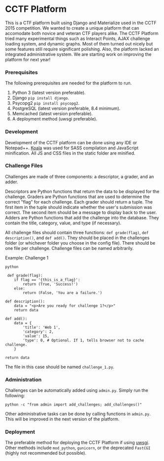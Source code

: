 # CCTF Platform
This is a CTF platform built using Django and Materialize used in the CCTF 2015 competition. We wanted to create a unique platform that can accomodate both novice and veteran CTF players alike. The CCTF Platform tried many experimental things such as Interact Points, AJAX challenge loading system, and dynamic graphs. Most of them turned out nicely but some features still require significant polishing. Also, the platform lacked an integrated administrative system. We are starting work on improving the platform for next year!

### Prerequisites
The following prerequisites are needed for the platform to run.

1. Python 3 (latest version preferable).
2. Django ```pip install django```.
3. Psycopg2 ```pip install psycopg2```.
4. PostgreSQL (latest version preferable, 8.4 minimum).
5. Memcached (latest version preferable).
5. A deployment method (uwsgi preferable).

### Development
Development of the CCTF platform can be done using any IDE or Notepad++. [Koala](http://koala-app.com/) was used for SASS compilation and JavaScript minification. All JS and CSS files in the static folder are minified.

### Challenge Files
Challenges are made of three components: a descriptor, a grader, and an adder.

Descriptors are Python functions that return the data to be displayed for the challenge. Graders are Python functions that are used to determine the correct "flag" for each challenge. Each grader should return a tuple. The first item in the tuple should indicate whether the user's submission was correct. The second item should be a message to display back to the user. Adders are Python functions that add the challenge into the database. They contain the title, category, value, and type (if necessary).

All challenge files should contain three functions: ```def grade(flag)```, ```def description()```, and ```def add()```. They should be placed in the challenges folder (or whichever folder you choose in the config file). There should be one file per challenge. Challenge files can be named arbitrarily.

Example: Challenge 1

	python

     def grade(flag):
    	if flag == '{this_is_a_flag}':
    		return (True, 'Success!')
    	else:
    		return (False, 'You are a failure.')
    
    def description():
    	data = "<p>Are you ready for challenge 1?</p>"
    	return data
    	
    def add():
    	data = {
    		'title': 'Web 1',
    		'category': 2,
    		'value': 15,
    		'type': 0, # Optional. If 1, tells browser not to cache challenge.
    	}
    	
    return data


The file in this case should be named ```challenge_1.py```.

### Administration
Challenges can be automatically added using ```admin.py```. Simply run the following:
```
python -c "from admin import add_challenges; add_challenges()"
```

Other administrative tasks can be done by calling functions in ```admin.py```. This will be improved in the next version of the platform.

### Deployment
The preferable method for deploying the CCTF Platform if using [uwsgi](https://github.com/unbit/uwsgi). Other methods include ```mod_python```, ```gunicorn```, or the deprecated ```FastCGI``` (highly not recommended but possible).
